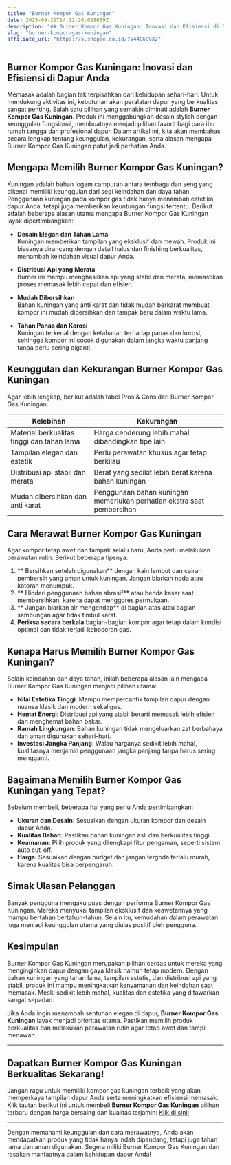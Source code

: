 ```yaml
---
title: "Burner Kompor Gas Kuningan"
date: 2025-09-29T14:12:20.028659Z
description: "## Burner Kompor Gas Kuningan: Inovasi dan Efisiensi di Dapur Anda..."
slug: "burner-kompor-gas-kuningan"
affiliate_url: "https://s.shopee.co.id/7V44C68VX2"
---
```

## Burner Kompor Gas Kuningan: Inovasi dan Efisiensi di Dapur Anda

Memasak adalah bagian tak terpisahkan dari kehidupan sehari-hari. Untuk mendukung aktivitas ini, kebutuhan akan peralatan dapur yang berkualitas sangat penting. Salah satu pilihan yang semakin diminati adalah **Burner Kompor Gas Kuningan**. Produk ini menggabungkan desain stylish dengan keunggulan fungsional, membuatnya menjadi pilihan favorit bagi para ibu rumah tangga dan profesional dapur. Dalam artikel ini, kita akan membahas secara lengkap tentang keunggulan, kekurangan, serta alasan mengapa Burner Kompor Gas Kuningan patut jadi perhatian Anda.

## Mengapa Memilih Burner Kompor Gas Kuningan?

Kuningan adalah bahan logam campuran antara tembaga dan seng yang dikenal memiliki keunggulan dari segi keindahan dan daya tahan. Penggunaan kuningan pada kompor gas tidak hanya menambah estetika dapur Anda, tetapi juga memberikan keuntungan fungsi tertentu. Berikut adalah beberapa alasan utama mengapa Burner Kompor Gas Kuningan layak dipertimbangkan:

- **Desain Elegan dan Tahan Lama**  
  Kuningan memberikan tampilan yang eksklusif dan mewah. Produk ini biasanya dirancang dengan detail halus dan finishing berkualitas, menambah keindahan visual dapur Anda.

- **Distribusi Api yang Merata**  
  Burner ini mampu menghasilkan api yang stabil dan merata, memastikan proses memasak lebih cepat dan efisien.

- **Mudah Dibersihkan**  
  Bahan kuningan yang anti karat dan tidak mudah berkarat membuat kompor ini mudah dibersihkan dan tampak baru dalam waktu lama.

- **Tahan Panas dan Korosi**  
  Kuningan terkenal dengan ketahanan terhadap panas dan korosi, sehingga kompor ini cocok digunakan dalam jangka waktu panjang tanpa perlu sering diganti.

## Keunggulan dan Kekurangan Burner Kompor Gas Kuningan

Agar lebih lengkap, berikut adalah tabel Pros & Cons dari Burner Kompor Gas Kuningan:

| **Kelebihan** | **Kekurangan** |
|----------------|----------------|
| Material berkualitas tinggi dan tahan lama | Harga cenderung lebih mahal dibandingkan tipe lain |
| Tampilan elegan dan estetik | Perlu perawatan khusus agar tetap berkilau |
| Distribusi api stabil dan merata | Berat yang sedikit lebih berat karena bahan kuningan |
| Mudah dibersihkan dan anti karat | Penggunaan bahan kuningan memerlukan perhatian ekstra saat pembersihan |

## Cara Merawat Burner Kompor Gas Kuningan

Agar kompor tetap awet dan tampak selalu baru, Anda perlu melakukan perawatan rutin. Berikut beberapa tipsnya:

1. ** Bersihkan setelah digunakan** dengan kain lembut dan cairan pembersih yang aman untuk kuningan. Jangan biarkan noda atau kotoran menumpuk.
2. ** Hindari penggunaan bahan abrasif** atau benda kasar saat membersihkan, karena dapat menggores permukaan.
3. ** Jangan biarkan air mengendap** di bagian atas atau bagian sambungan agar tidak timbul karat.
4. **Periksa secara berkala** bagian-bagian kompor agar tetap dalam kondisi optimal dan tidak terjadi kebocoran gas.

## Kenapa Harus Memilih Burner Kompor Gas Kuningan?

Selain keindahan dan daya tahan, inilah beberapa alasan lain mengapa Burner Kompor Gas Kuningan menjadi pilihan utama:

- **Nilai Estetika Tinggi**: Mampu mempercantik tampilan dapur dengan nuansa klasik dan modern sekaligus.
- **Hemat Energi**: Distribusi api yang stabil berarti memasak lebih efisien dan menghemat bahan bakar.
- **Ramah Lingkungan**: Bahan kuningan tidak mengeluarkan zat berbahaya dan aman digunakan sehari-hari.
- **Investasi Jangka Panjang**: Walau harganya sedikit lebih mahal, kualitasnya menjamin penggunaan jangka panjang tanpa harus sering mengganti.

## Bagaimana Memilih Burner Kompor Gas Kuningan yang Tepat?

Sebelum membeli, beberapa hal yang perlu Anda pertimbangkan:

- **Ukuran dan Desain**: Sesuaikan dengan ukuran kompor dan desain dapur Anda.
- **Kualitas Bahan**: Pastikan bahan kuningan asli dan berkualitas tinggi.
- **Keamanan**: Pilih produk yang dilengkapi fitur pengaman, seperti sistem auto cut-off.
- **Harga**: Sesuaikan dengan budget dan jangan tergoda terlalu murah, karena kualitas bisa berpengaruh.

## Simak Ulasan Pelanggan

Banyak pengguna mengaku puas dengan performa Burner Kompor Gas Kuningan. Mereka menyukai tampilan eksklusif dan keawetannya yang mampu bertahan bertahun-tahun. Selain itu, kemudahan dalam perawatan juga menjadi keunggulan utama yang diulas positif oleh pengguna.

## Kesimpulan

Burner Kompor Gas Kuningan merupakan pilihan cerdas untuk mereka yang menginginkan dapur dengan gaya klasik namun tetap modern. Dengan bahan kuningan yang tahan lama, tampilan estetis, dan distribusi api yang stabil, produk ini mampu meningkatkan kenyamanan dan keindahan saat memasak. Meski sedikit lebih mahal, kualitas dan estetika yang ditawarkan sangat sepadan.

Jika Anda ingin menambah sentuhan elegan di dapur, **Burner Kompor Gas Kuningan** layak menjadi prioritas utama. Pastikan memilih produk berkualitas dan melakukan perawatan rutin agar tetap awet dan tampil menawan.

---

## Dapatkan Burner Kompor Gas Kuningan Berkualitas Sekarang!

Jangan ragu untuk memiliki kompor gas kuningan terbaik yang akan memperkaya tampilan dapur Anda serta meningkatkan efisiensi memasak. Klik tautan berikut ini untuk membeli **Burner Kompor Gas Kuningan** pilihan terbaru dengan harga bersaing dan kualitas terjamin: [Klik di sini!](https://s.shopee.co.id/7V44C68VX2)

---

Dengan memahami keunggulan dan cara merawatnya, Anda akan mendapatkan produk yang tidak hanya indah dipandang, tetapi juga tahan lama dan aman digunakan. Segera miliki Burner Kompor Gas Kuningan dan rasakan manfaatnya dalam kehidupan dapur Anda!